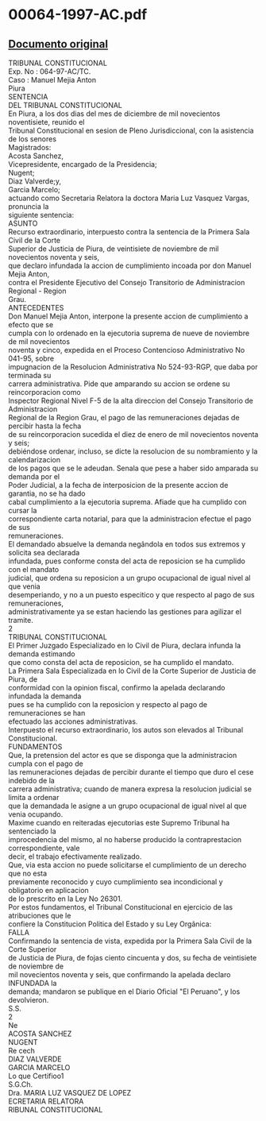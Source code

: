 
00064-1997-AC.pdf
=================
  
[Documento original](https://tc.gob.pe/jurisprudencia/1998/00064-1997-AC.pdf)  
---  
TRIBUNAL CONSTITUCIONAL  
Exp. No : 064-97-AC/TC.  
Caso : Manuel Mejia Anton  
Piura  
SENTENCIA  
DEL TRIBUNAL CONSTITUCIONAL  
En Piura, a los dos dias del mes de diciembre de mil novecientos noventisiete, reunido el  
Tribunal Constitucional en sesion de Pleno Jurisdiccional, con la asistencia de los senores  
Magistrados:  
Acosta Sanchez,  
Vicepresidente, encargado de la Presidencia;  
Nugent;  
Diaz Valverde;y,  
Garcia Marcelo;  
actuando como Secretaria Relatora la doctora Maria Luz Vasquez Vargas, pronuncia la  
siguiente sentencia:  
ASUNTO  
Recurso extraordinario, interpuesto contra la sentencia de la Primera Sala Civil de la Corte  
Superior de Justicia de Piura, de veintisiete de noviembre de mil novecientos noventa y seis,  
que declaro infundada la accion de cumplimiento incoada por don Manuel Mejia Anton,  
contra el Presidente Ejecutivo del Consejo Transitorio de Administracion Regional - Region  
Grau.  
ANTECEDENTES  
Don Manuel Mejia Anton, interpone la presente accion de cumplimiento a efecto que se  
cumpla con lo ordenado en la ejecutoria suprema de nueve de noviembre de mil novecientos  
noventa y cinco, expedida en el Proceso Contencioso Administrativo No 041-95, sobre  
impugnacion de la Resolucion Administrativa No 524-93-RGP, que daba por terminada su  
carrera administrativa. Pide que amparando su accion se ordene su reincorporacion como  
Inspector Regional Nivel F-5 de la alta direccion del Consejo Transitorio de Administracion  
Regional de la Region Grau, el pago de las remuneraciones dejadas de percibir hasta la fecha  
de su reincorporacion sucedida el diez de enero de mil novecientos noventa y seis;  
debiéndose ordenar, incluso, se dicte la resolucion de su nombramiento y la calendarizacion  
de los pagos que se le adeudan. Senala que pese a haber sido amparada su demanda por el  
Poder Judicial, a la fecha de interposicion de la presente accion de garantia, no se ha dado  
cabal cumplimiento a la ejecutoria suprema. Afiade que ha cumplido con cursar la  
correspondiente carta notarial, para que la administracion efectue el pago de sus  
remuneraciones.  
El demandado absuelve la demanda negândola en todos sus extremos y solicita sea declarada  
infundada, pues conforme consta del acta de reposicion se ha cumplido con el mandato  
judicial, que ordena su reposicion a un grupo ocupacional de igual nivel al que venia  
desemperiando, y no a un puesto especitico y que respecto al pago de sus remuneraciones,  
administrativamente ya se estan haciendo las gestiones para agilizar el tramite.  
2  
TRIBUNAL CONSTITUCIONAL  
El Primer Juzgado Especializado en lo Civil de Piura, declara infunda la demanda estimando  
que como consta del acta de reposicion, se ha cumplido el mandato.  
La Primera Sala Especializada en lo Civil de la Corte Superior de Justicia de Piura, de  
conformidad con la opinion fiscal, confirmo la apelada declarando infundada la demanda  
pues se ha cumplido con la reposicion y respecto al pago de remuneraciones se han  
efectuado las acciones administrativas.  
Interpuesto el recurso extraordinario, los autos son elevados al Tribunal Constitucional.  
FUNDAMENTOS  
Que, la pretension del actor es que se disponga que la administracion cumpla con el pago de  
las remuneraciones dejadas de percibir durante el tiempo que duro el cese indebido de la  
carrera administrativa; cuando de manera expresa la resolucion judicial se limita a ordenar  
que la demandada le asigne a un grupo ocupacional de igual nivel al que venia ocupando.  
Maxime cuando en reiteradas ejecutorias este Supremo Tribunal ha sentenciado la  
improcedencia del mismo, al no haberse producido la contraprestacion correspondiente, vale  
decir, el trabajo efectivamente realizado.  
Que, via esta accion no puede solicitarse el cumplimiento de un derecho que no esta  
previamente reconocido y cuyo cumplimiento sea incondicional y obligatorio en aplicacion  
de lo prescrito en la Ley No 26301.  
Por estos fundamentos, el Tribunal Constitucional en ejercicio de las atribuciones que le  
confiere la Constitucion Politica del Estado y su Ley Orgânica:  
FALLA  
Confirmando la sentencia de vista, expedida por la Primera Sala Civil de la Corte Superior  
de Justicia de Piura, de fojas ciento cincuenta y dos, su fecha de veintisiete de noviembre de  
mil novecientos noventa y seis, que confirmando la apelada declaro INFUNDADA la  
demanda; mandaron se publique en el Diario Oficial "El Peruano", y los devolvieron.  
S.S.  
2  
Ne  
ACOSTA SANCHEZ  
NUGENT  
Re cech  
DIAZ VALVERDE  
GARCIA MARCELO  
Lo que Certifioo1  
S.G.Ch.  
Dra. MARIA LUZ VASQUEZ DE LOPEZ  
ECRETARIA RELATORA  
RIBUNAL CONSTITUCIONAL